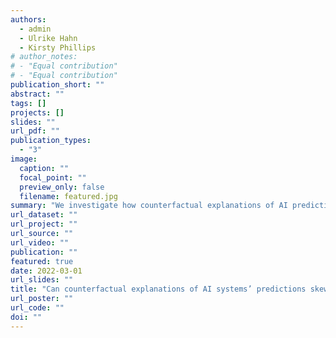 ```yaml
---
authors:
  - admin
  - Ulrike Hahn
  - Kirsty Phillips
# author_notes:
# - "Equal contribution"
# - "Equal contribution"
publication_short: ""
abstract: ""
tags: []
projects: []
slides: ""
url_pdf: ""
publication_types:
  - "3"
image:
  caption: ""
  focal_point: ""
  preview_only: false
  filename: featured.jpg
summary: "We investigate how counterfactual explanations of AI predictions can change people's beliefs about the causal factors in the world. We also show how health warning style messaging can prevent people from changing their beliefs about these factors."
url_dataset: ""
url_project: ""
url_source: ""
url_video: ""
publication: ""
featured: true
date: 2022-03-01
url_slides: ""
title: "Can counterfactual explanations of AI systems’ predictions skew lay users’ causal intuitions about the world? If so, can we correct for that?"
url_poster: ""
url_code: ""
doi: ""
---
```

